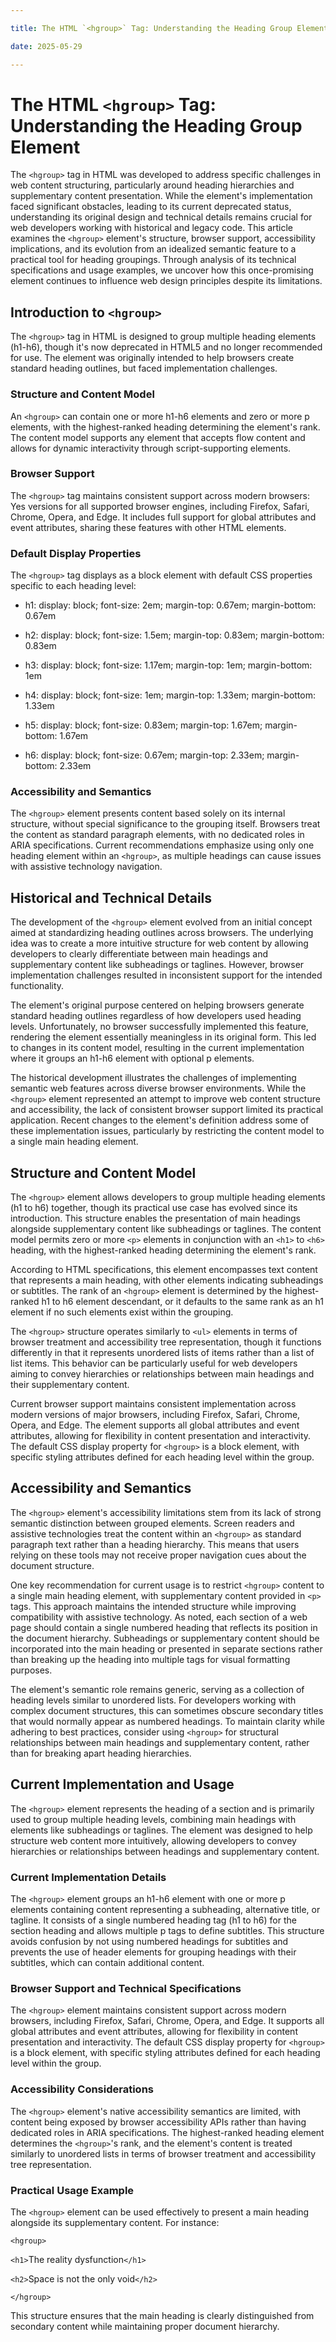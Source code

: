 ```yaml
---

title: The HTML `<hgroup>` Tag: Understanding the Heading Group Element

date: 2025-05-29

---
```



# The HTML `<hgroup>` Tag: Understanding the Heading Group Element

The `<hgroup>` tag in HTML was developed to address specific challenges in web content structuring, particularly around heading hierarchies and supplementary content presentation. While the element's implementation faced significant obstacles, leading to its current deprecated status, understanding its original design and technical details remains crucial for web developers working with historical and legacy code. This article examines the `<hgroup>` element's structure, browser support, accessibility implications, and its evolution from an idealized semantic feature to a practical tool for heading groupings. Through analysis of its technical specifications and usage examples, we uncover how this once-promising element continues to influence web design principles despite its limitations.


## Introduction to `<hgroup>`

The `<hgroup>` tag in HTML is designed to group multiple heading elements (h1-h6), though it's now deprecated in HTML5 and no longer recommended for use. The element was originally intended to help browsers create standard heading outlines, but faced implementation challenges.


### Structure and Content Model

An `<hgroup>` can contain one or more h1-h6 elements and zero or more p elements, with the highest-ranked heading determining the element's rank. The content model supports any element that accepts flow content and allows for dynamic interactivity through script-supporting elements.


### Browser Support

The `<hgroup>` tag maintains consistent support across modern browsers: Yes versions for all supported browser engines, including Firefox, Safari, Chrome, Opera, and Edge. It includes full support for global attributes and event attributes, sharing these features with other HTML elements.


### Default Display Properties

The `<hgroup>` tag displays as a block element with default CSS properties specific to each heading level:

- h1: display: block; font-size: 2em; margin-top: 
0.67em; margin-bottom: 
0.67em

- h2: display: block; font-size: 
1.5em; margin-top: 
0.83em; margin-bottom: 
0.83em

- h3: display: block; font-size: 
1.17em; margin-top: 1em; margin-bottom: 1em

- h4: display: block; font-size: 1em; margin-top: 
1.33em; margin-bottom: 
1.33em

- h5: display: block; font-size: 
0.83em; margin-top: 
1.67em; margin-bottom: 
1.67em

- h6: display: block; font-size: 
0.67em; margin-top: 
2.33em; margin-bottom: 
2.33em


### Accessibility and Semantics

The `<hgroup>` element presents content based solely on its internal structure, without special significance to the grouping itself. Browsers treat the content as standard paragraph elements, with no dedicated roles in ARIA specifications. Current recommendations emphasize using only one heading element within an `<hgroup>`, as multiple headings can cause issues with assistive technology navigation.


## Historical and Technical Details

The development of the `<hgroup>` element evolved from an initial concept aimed at standardizing heading outlines across browsers. The underlying idea was to create a more intuitive structure for web content by allowing developers to clearly differentiate between main headings and supplementary content like subheadings or taglines. However, browser implementation challenges resulted in inconsistent support for the intended functionality.

The element's original purpose centered on helping browsers generate standard heading outlines regardless of how developers used heading levels. Unfortunately, no browser successfully implemented this feature, rendering the element essentially meaningless in its original form. This led to changes in its content model, resulting in the current implementation where it groups an h1-h6 element with optional p elements.

The historical development illustrates the challenges of implementing semantic web features across diverse browser environments. While the `<hgroup>` element represented an attempt to improve web content structure and accessibility, the lack of consistent browser support limited its practical application. Recent changes to the element's definition address some of these implementation issues, particularly by restricting the content model to a single main heading element.


## Structure and Content Model

The `<hgroup>` element allows developers to group multiple heading elements (h1 to h6) together, though its practical use case has evolved since its introduction. This structure enables the presentation of main headings alongside supplementary content like subheadings or taglines. The content model permits zero or more `<p>` elements in conjunction with an `<h1>` to `<h6>` heading, with the highest-ranked heading determining the element's rank.

According to HTML specifications, this element encompasses text content that represents a main heading, with other elements indicating subheadings or subtitles. The rank of an `<hgroup>` element is determined by the highest-ranked h1 to h6 element descendant, or it defaults to the same rank as an h1 element if no such elements exist within the grouping.

The `<hgroup>` structure operates similarly to `<ul>` elements in terms of browser treatment and accessibility tree representation, though it functions differently in that it represents unordered lists of items rather than a list of list items. This behavior can be particularly useful for web developers aiming to convey hierarchies or relationships between main headings and their supplementary content.

Current browser support maintains consistent implementation across modern versions of major browsers, including Firefox, Safari, Chrome, Opera, and Edge. The element supports all global attributes and event attributes, allowing for flexibility in content presentation and interactivity. The default CSS display property for `<hgroup>` is a block element, with specific styling attributes defined for each heading level within the group.


## Accessibility and Semantics

The `<hgroup>` element's accessibility limitations stem from its lack of strong semantic distinction between grouped elements. Screen readers and assistive technologies treat the content within an `<hgroup>` as standard paragraph text rather than a heading hierarchy. This means that users relying on these tools may not receive proper navigation cues about the document structure.

One key recommendation for current usage is to restrict `<hgroup>` content to a single main heading element, with supplementary content provided in `<p>` tags. This approach maintains the intended structure while improving compatibility with assistive technology. As noted, each section of a web page should contain a single numbered heading that reflects its position in the document hierarchy. Subheadings or supplementary content should be incorporated into the main heading or presented in separate sections rather than breaking up the heading into multiple tags for visual formatting purposes.

The element's semantic role remains generic, serving as a collection of heading levels similar to unordered lists. For developers working with complex document structures, this can sometimes obscure secondary titles that would normally appear as numbered headings. To maintain clarity while adhering to best practices, consider using `<hgroup>` for structural relationships between main headings and supplementary content, rather than for breaking apart heading hierarchies.


## Current Implementation and Usage

The `<hgroup>` element represents the heading of a section and is primarily used to group multiple heading levels, combining main headings with elements like subheadings or taglines. The element was designed to help structure web content more intuitively, allowing developers to convey hierarchies or relationships between headings and supplementary content.


### Current Implementation Details

The `<hgroup>` element groups an h1-h6 element with one or more p elements containing content representing a subheading, alternative title, or tagline. It consists of a single numbered heading tag (h1 to h6) for the section heading and allows multiple p tags to define subtitles. This structure avoids confusion by not using numbered headings for subtitles and prevents the use of header elements for grouping headings with their subtitles, which can contain additional content.


### Browser Support and Technical Specifications

The `<hgroup>` element maintains consistent support across modern browsers, including Firefox, Safari, Chrome, Opera, and Edge. It supports all global attributes and event attributes, allowing for flexibility in content presentation and interactivity. The default CSS display property for `<hgroup>` is a block element, with specific styling attributes defined for each heading level within the group.


### Accessibility Considerations

The `<hgroup>` element's native accessibility semantics are limited, with content being exposed by browser accessibility APIs rather than having dedicated roles in ARIA specifications. The highest-ranked heading element determines the `<hgroup>`'s rank, and the element's content is treated similarly to unordered lists in terms of browser treatment and accessibility tree representation.


### Practical Usage Example

The `<hgroup>` element can be used effectively to present a main heading alongside its supplementary content. For instance:

`<hgroup>`

`<h1>`The reality dysfunction`</h1>`

`<h2>`Space is not the only void`</h2>`

`</hgroup>`

This structure ensures that the main heading is clearly distinguished from secondary content while maintaining proper document hierarchy.

